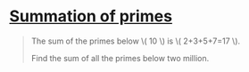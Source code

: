 # [Summation of primes](https://projecteuler.net/problem=10)

> The sum of the primes below \\( 10 \\) is \\( 2+3+5+7=17 \\).
> 
> Find the sum of all the primes below two million.

